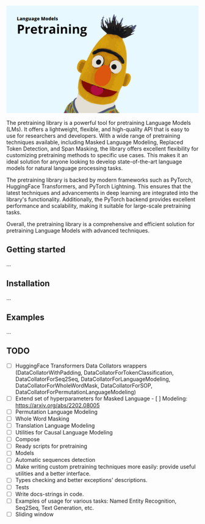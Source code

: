 <img src="assets/pretraining.png">

The pretraining library is a powerful tool for pretraining Language Models (LMs). It offers a lightweight, flexible, and high-quality API that is easy to use for researchers and developers. With a wide range of pretraining techniques available, including Masked Language Modeling, Replaced Token Detection, and Span Masking, the library offers excellent flexibility for customizing pretraining methods to specific use cases. This makes it an ideal solution for anyone looking to develop state-of-the-art language models for natural language processing tasks.

The pretraining library is backed by modern frameworks such as PyTorch, HuggingFace Transformers, and PyTorch Lightning. This ensures that the latest techniques and advancements in deep learning are integrated into the library's functionality. Additionally, the PyTorch backend provides excellent performance and scalability, making it suitable for large-scale pretraining tasks. 

Overall, the pretraining library is a comprehensive and efficient solution for pretraining Language Models with advanced techniques.

## Getting started
...

## Installation
...

## Examples
...

## TODO
- [ ] HuggingFace Transformers Data Collators wrappers (DataCollatorWithPadding, DataCollatorForTokenClassification, DataCollatorForSeq2Seq, DataCollatorForLanguageModeling, DataCollatorForWholeWordMask, DataCollatorForSOP, DataCollatorForPermutationLanguageModeling)
- [ ] Extend set of hyperparameters for Masked Language - [ ] Modeling: https://arxiv.org/abs/2202.08005
- [ ] Permutation Language Modeling
- [ ] Whole Word Masking
- [ ] Translation Language Modeling
- [ ] Utilities for Causal Language Modeling
- [ ] Compose
- [ ] Ready scripts for pretraining 
- [ ] Models
- [ ] Automatic sequences detection
- [ ] Make writing custom pretraining techniques more easily: provide useful utilities and a better interface.
- [ ] Types checking and better exceptions' descriptions.
- [ ] Tests
- [ ] Write docs-strings in code. 
- [ ] Examples of usage for various tasks: Named Entity Recognition, Seq2Seq, Text Generation, etc.  
- [ ] Sliding window 